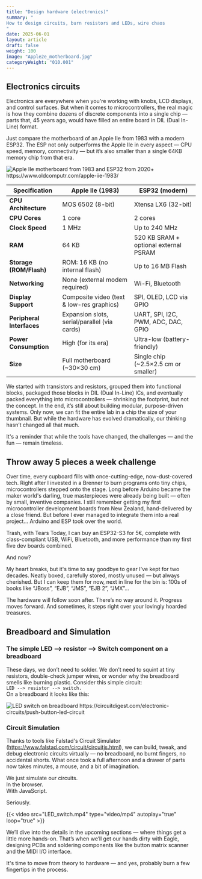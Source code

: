 ```yaml
---
title: "Design hardware (electronics)"
summary: "
How to design circuits, burn resistors and LEDs, wire chaos
"
date: 2025-06-01
layout: article
draft: false
weight: 100
image: "Apple2e_motherboard.jpg"
categoryWeight: "010.001"
---
```

## Electronics circuits

Electronics are everywhere when you're working with knobs, LCD displays, and control surfaces.
But when it comes to microcontrollers, the real magic is how they combine dozens of discrete components
into a single chip — parts that, 45 years ago, would have filled an entire board in DIL (Dual In-Line) format.

Just compare the motherboard of an Apple IIe from 1983 with a modern ESP32. 
The ESP not only outperforms the Apple IIe in every aspect — CPU speed, memory, connectivity —
but it’s also smaller than a single 64KB memory chip from that era.

![Apple IIe motherboard from 1983 and ESP32 from 2020+
https://www.oldcomputr.com/apple-iie-1983/
](apple2e_esp32.jpg)

| Specification           | Apple IIe (1983)                               | ESP32 (modern)                          |
|-------------------------|-----------------------------------------------|-----------------------------------------|
| **CPU Architecture**    | MOS 6502 (8-bit)                              | Xtensa LX6 (32-bit)                     |
| **CPU Cores**           | 1 core                                        | 2 cores                                 |
| **Clock Speed**         | 1 MHz                                         | Up to 240 MHz                           |
| **RAM**                 | 64 KB                                         | 520 KB SRAM + optional external PSRAM  |
| **Storage (ROM/Flash)**| ROM: 16 KB (no internal flash)                | Up to 16 MB Flash                       |
| **Networking**          | None (external modem required)               | Wi-Fi, Bluetooth                        |
| **Display Support**     | Composite video (text & low-res graphics)     | SPI, OLED, LCD via GPIO                 |
| **Peripheral Interfaces**| Expansion slots, serial/parallel (via cards) | UART, SPI, I2C, PWM, ADC, DAC, GPIO     |
| **Power Consumption**   | High (for its era)                            | Ultra-low (battery-friendly)            |
| **Size**                | Full motherboard (~30×30 cm)                 | Single chip (~2.5×2.5 cm or smaller)    |

We started with transistors and resistors, grouped them into functional blocks, packaged those blocks in
DIL (Dual In-Line) ICs, and eventually packed everything into microcontrollers —
shrinking the footprint, but not the concept. In the end, it’s still about building modular, purpose-driven systems.
Only now, we can fit the entire lab in a chip the size of your thumbnail.
But while the hardware has evolved dramatically, our thinking hasn’t changed all that much.

It's a reminder that while the tools have changed, the challenges — and the fun — remain timeless.

## Throw away 5 pieces a week challenge

Over time, every cupboard fills with once-cutting-edge, now-dust-covered tech.
Right after I invested in a Brenner to burn programs onto tiny chips, microcontrollers stepped onto the stage.
Long before Arduino became the maker world's darling, true masterpieces were already being built —
often by small, inventive companies. I still remember getting my first microcontroller development boards
from New Zealand, hand-delivered by a close friend. But before I ever managed to integrate them into a real project...
Arduino and ESP took over the world.

Trash, with Tears
Today, I can buy an ESP32-S3 for 5€, complete with class-compliant USB, WiFi, Bluetooth, and more performance
than my first five dev boards combined.

And now?

My heart breaks, but it's time to say goodbye to gear I've kept for two decades.
Neatly boxed, carefully stored, mostly unused — but always cherished.  But I can keep them for now, 
next in line for the bin is: 100s of books like “JBoss”, “EJB”, “JMS”, “EJB 2”, “JMX”...


The hardware will follow soon after. There’s no way around it.
Progress moves forward. And sometimes, it steps right over your lovingly hoarded treasures.

## Breadboard and Simulation

### The simple LED --> resistor --> Switch component on a breadboard 

These days, we don’t need to solder.
We don’t need to squint at tiny resistors, double-check jumper wires, or wonder why the breadboard smells like
burning plastic. Consider this simple circuit:<br> 
```LED --> resistor --> switch.```
<br>On a breadboard it looks like this:

![LED switch on breadboard
https://circuitdigest.com/electronic-circuits/push-button-led-circuit
](Breadboard_Push-Button.jpg)

### Circuit Simulation

Thanks to tools like Falstad's Circuit Simulator (https://www.falstad.com/circuit/circuitjs.html),
we can build, tweak, and debug electronic circuits virtually — no breadboard, no burnt fingers, no accidental shorts.
What once took a full afternoon and a drawer of parts now takes minutes, a mouse, and a bit of imagination.

We just simulate our circuits.<br>
In the browser.<br>
With JavaScript.

Seriously.

{{< video src="LED_switch.mp4" type="video/mp4" autoplay="true" loop="true" >}}

We’ll dive into the details in the upcoming sections — where things get a little more hands-on.
That’s when we’ll get our hands dirty with Eagle, designing PCBs and soldering components like the
button matrix scanner and the MIDI I/O interface.

It's time to move from theory to hardware — and yes, probably burn a few fingertips in the process.
